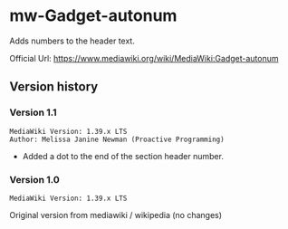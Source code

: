 # mw-Gadget-autonum

Adds numbers to the header text.

Official Url: https://www.mediawiki.org/wiki/MediaWiki:Gadget-autonum

## Version history

### Version 1.1 
	MediaWiki Version: 1.39.x LTS
	Author: Melissa Janine Newman (Proactive Programming)

- Added a dot to the end of the section header number.

### Version 1.0 
	MediaWiki Version: 1.39.x LTS 
  
Original version from mediawiki / wikipedia (no changes)
